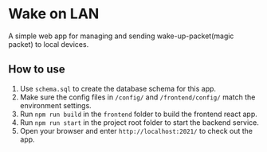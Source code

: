 # Wake on LAN

A simple web app for managing and sending wake-up-packet(magic packet) to local devices.

## How to use

1. Use `schema.sql` to create the database schema for this app.
2. Make sure the config files in `/config/` and `/frontend/config/` match the environment settings.
3. Run `npm run build` in the `frontend` folder to build the frontend react app.
4. Run `npm run start` in the project root folder to start the backend service.
5. Open your browser and enter `http://localhost:2021/` to check out the app.
